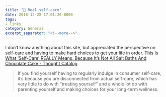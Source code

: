 ```yaml
---
title: "🔗 Real self-care"
date: 2018-12-28 17:01:26-0000
tags:
- links
category: General
excerpt_separator: "<!--more-->"
---
```


I don’t know anything about this site, but appreciated the perspective on self-care and having to make hard choices to get your life in order. [This Is What ‘Self-Care’ REALLY Means, Because It’s Not All Salt Baths And Chocolate Cake - Thought Catalog](https://thoughtcatalog.com/brianna-wiest/2017/11/this-is-what-self-care-really-means-because-its-not-all-salt-baths-and-chocolate-cake/)

> If you find yourself having to regularly indulge in consumer self-care, it’s because you are disconnected from actual self-care, which has very little to do with “treating yourself” and a whole lot do with parenting yourself and making choices for your long-term wellness.

<!--more-->
